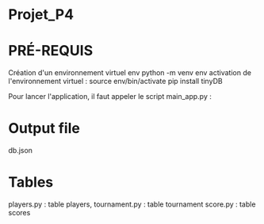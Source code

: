 # Projet_P4

# PRÉ-REQUIS 
Création d'un environnement virtuel env
python -m venv env
activation de l'environnement virtuel : source env/bin/activate
pip install tinyDB

Pour lancer l'application, il faut appeler le script main_app.py :

# Output file 
db.json

# Tables
players.py : table players,
tournament.py : table tournament
score.py : table scores
